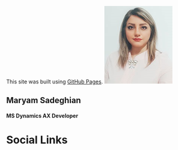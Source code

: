 This site was built using [GitHub Pages](https://pages.github.com/).
![This is an image](me.jpg)
## Maryam Sadeghian
#### MS Dynamics AX Developer
# Social Links
